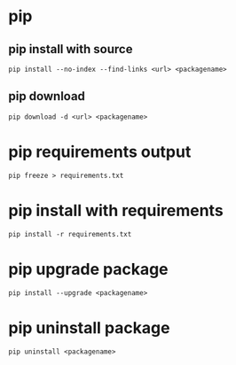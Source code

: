 # pip

## pip install with source
```
pip install --no-index --find-links <url> <packagename>
```

## pip download
```
pip download -d <url> <packagename>
```

# pip requirements output
```
pip freeze > requirements.txt
```

# pip install with requirements
```
pip install -r requirements.txt
```

# pip upgrade package
```
pip install --upgrade <packagename>
```

# pip uninstall package
```
pip uninstall <packagename>
```
